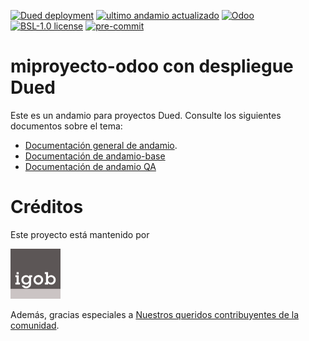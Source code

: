 [![Dued deployment](https://img.shields.io/badge/deployment-dued-informational)](https://github.com/dued/dued)
[![ultimo andamio actualizado](https://img.shields.io/badge/ultimo%20andamio%20actualizado-test-informational)](https://github.com/dued/andamio-base/tree/test)
[![Odoo](https://img.shields.io/badge/odoo-v10.0-a3478a)](https://github.com/odoo/odoo/tree/10.0)
[![BSL-1.0 license](https://img.shields.io/badge/license-BSL--1.0-success})](LICENSE)
[![pre-commit](https://img.shields.io/badge/pre--commit-enabled-brightgreen?logo=pre-commit&logoColor=white)](https://pre-commit.com/)

# miproyecto-odoo con despliegue Dued

Este es un andamio para proyectos Dued. Consulte los siguientes documentos sobre el
tema:

- [Documentación general de andamio](https://github.com/dued/andamio).
- [Documentación de andamio-base](https://github.com/dued/andamio-base)
- [Documentación de andamio QA](https://github.com/dued/andamio-qa)

# Créditos

Este proyecto está mantenido por

[![dued](https://raw.githubusercontent.com/dued/co-data/master/static/igob_logo_smll.png)](https://igob.pe/dued/)

Además, gracias especiales a
[Nuestros queridos contribuyentes de la comunidad](https://github.com/dued/andamio-base/graphs/contributors).
